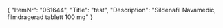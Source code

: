 {
  "ItemNr": "061644",
  "Title": "test",
  "Description": "Sildenafil Navamedic, filmdragerad tablett 100 mg"
}
